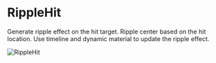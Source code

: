# RippleHit
Generate ripple effect on the hit target. Ripple center based on the hit location. Use timeline and dynamic material to update the ripple effect. 
 
![RippleHit](https://github.com/TimChen1383/HitRipple/assets/37008451/41890dc4-2cfb-4efe-8b53-bd25a0bd38c0)
